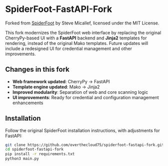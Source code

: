 # SpiderFoot-FastAPI-Fork

Forked from [SpiderFoot](https://github.com/smicallef/spiderfoot) by Steve Micallef, licensed under the MIT License.

This fork modernizes the SpiderFoot web interface by replacing the original CherryPy-based UI with a **FastAPI** backend and **Jinja2** templates for rendering, instead of the original Mako templates. Future updates will include a redesigned UI for credential management and other improvements.

## Changes in this fork

- **Web framework updated**: CherryPy → FastAPI
- **Template engine updated**: Mako → Jinja2
- **Improved modularity**: Separation of web and core scanning logic
- **UI improvements**: Ready for credential and configuration management enhancements

## Installation

Follow the original SpiderFoot installation instructions, with adjustments for FastAPI:

```bash
git clone https://github.com/overthecloud75/spiderfoot-fastapi-fork.git
cd spiderfoot-fastapi-fork
pip install -r requirements.txt
python3 main.py

